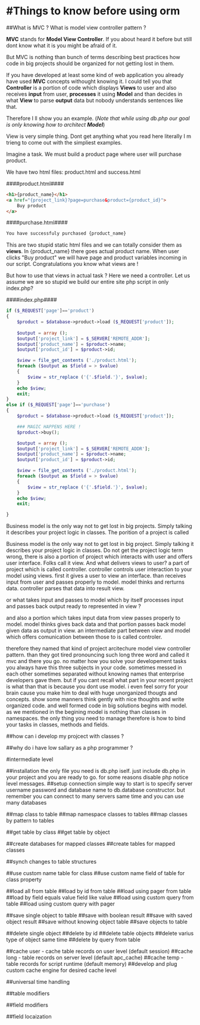 #Things to know before using orm
================

##What is MVC ? What is model view controller pattern ?

**MVC** stands for **Model View Controller**. If you about heard it before but still dont know what it is you might be afraid of it.

But MVC is nothing than bunch of terms describing best practices how code in big projects should be organized for not getting lost in them.

If you have developed at least some kind of web application you already have used **MVC** concepts withought knowing it. I could tell you that **Controller** is a portion of code which displays **Views** to user and also receives **input** from user, **processes** it using **Model** and than decides in what **View** to parse **output** data but nobody understands sentences like that.

Therefore I ll show you an example. (*Note that while using db.php our goal is only knowing how to architect **Model***)

View is very simple thing. Dont get anything what you read here literally I m trieng to come out with the simpliest examples. 

Imagine a task. We must build a product page where user will purchase product.

We have two html files: product.html and success.html

####product.html####
```html
<h1>{product_name}</h1>
<a href="{project_link}?page=purchase&product={product_id}">
    Buy product
</a>
```

####purchase.html####
```html
You have successfuly purchased {product_name}
```

This are two stupid static html files and we can totally consider them as **views**. In {product_name} there goes actual product name. When user clicks "Buy product" we will have page and product variables incoming in our script. Congratulations you know what views are !

But how to use that views in actual task ? Here we need a controller. Let us assume we are so stupid we build our entire site php script in only index.php?

####index.php####
```php
if ($_REQUEST['page']=='product')
{
    $product = $database->product->load ($_REQUEST['product']);
    
    $output = array ();
    $output['project_link'] = $_SERVER['REMOTE_ADDR'];
    $output['product_name'] = $product->name;
    $output['product_id'] = $product->id;

    $view = file_get_contents ('./product.html');
    foreach ($output as $field = > $value)
    {
        $view = str_replace ('{'.$field.'}', $value);
    }
    echo $view;
    exit;
}
else if ($_REQUEST['page']=='purchase')
{
    $product = $database->product->load ($_REQUEST['product']);

    ### MAGIC HAPPENS HERE !
    $product->buy();

    $output = array ();
    $output['project_link'] = $_SERVER['REMOTE_ADDR'];
    $output['product_name'] = $product->name;
    $output['product_id'] = $product->id;

    $view = file_get_contents ('./product.html');
    foreach ($output as $field = > $value)
    {
        $view = str_replace ('{'.$field.'}', $value);
    }
    echo $view;
    exit;

}
```

Business model is the only way not to get lost in big projects. Simply talking it describes your project logic in classes. The porition of a project is called

  Business model is the only way not to get lost in big project. Simply talking it describes your project logic in classes. Do not get the project logic term wrong, there is also a portion of project which interacts with user and offers user interface. Folks call it view. And what delivers views to user? a part of project which is called controller. controller controls user interaction to your model using views. first it gives a user to view an interface. than receives input from user and passes properly to model. model thinks and rerturns data. controller parses that data into result view.

or what takes input and passes to model which by itself processes input and passes back output ready to represented in view ?

 and also a portion which takes input data from view passes properly to model. model thinks gives back data and that portion passes back model given data as output in view. an intermediate part between view and model which offers comunication between those to is called controler.

therefore they named that kind of project arcitechure model view controller pattern. than they got tired pronouncing such long three word and called it mvc and there you go. no matter how you solve your developement tasks you always have this three subjects in your code. sometimes messed in each other sometimes separated without knowing names that enterprise developers gave them. but if you cant recall what part in your recent project is what than that is because you dont use model. i even feel sorry for your brain cause you make him to deal with huge unorganized thougts and concepts. show some manners think gently with nice thoughts and write organized code. and well formed code in big solutions begins with model. as we mentioned in the begining model is nothing than classes in namespaces. the only thing you need to manage therefore is how to bind your tasks in classes, methods and fields.


##how can i develop my projcect with classes ?

##why do i have low sallary as a php programmer ?

#intermediate level

##installation
  the only file you need is db.php iself. just include db.php in your project and you are ready to go. for some reasons disable php notice level messages.
##setup connection
  simple way to start is to specify server username password and database name to db.database constructor. but remember you can connect to many servers same time and you can use many databases

##map class to table
##map namespace classes to tables
##map classes by pattern to tables

##get table by class
##get table by object

##create databases for mapped classes
##create tables for mapped classes

##synch changes to table structures

##use custom name table for class
##use custom name field of table for class property

##load all from table
##load by id from table
##load using pager from table
##load by field equals value field like value
##load using custom query from table
##load using custom query with pager

##save single object to table
##save with boolean result
##save with saved object result
##save without knowing object table
##save objects to table

##delete single object
##delete by id
##delete table objects
##delete varius type of object same time
##delete by query from table

##cache user - cache table records on user level (default session)
##cache long - table records on server level (default apc_cache)
##cache temp - table records for script runtime (default memory)
##develop and plug custom cache engine for desired cache level

##universal time handling

##table modifiers

##field modifiers

##field locaization